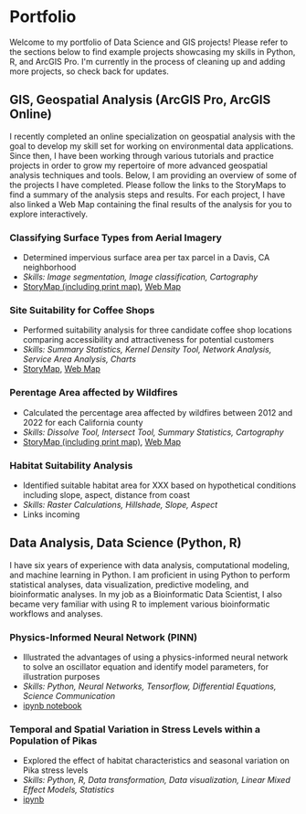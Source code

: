 # Portfolio
Welcome to my portfolio of Data Science and GIS projects! Please refer to the sections below to find example projects showcasing my skills in Python, R, and ArcGIS Pro.
I'm currently in the process of cleaning up and adding more projects, so check back for updates.

## GIS, Geospatial Analysis (ArcGIS Pro, ArcGIS Online)
I recently completed an online specialization on geospatial analysis with the goal to develop my skill set for working on environmental data applications. Since then, I have been working through various tutorials and practice projects in order to grow my repertoire of more advanced geospatial analysis techniques and tools. Below, I am providing an overview of some of the projects I have completed. Please follow the links to the StoryMaps to find a summary of the analysis steps and results. For each project, I have also linked a Web Map containing the final results of the analysis for you to explore interactively. 

### Classifying Surface Types from Aerial Imagery
* Determined impervious surface area per tax parcel in a Davis, CA neighborhood
* _Skills: Image segmentation, Image classification, Cartography_
* [StoryMap (including print map)](https://arcg.is/10fW9f1), [Web Map](https://ucd-cpe.maps.arcgis.com/apps/mapviewer/index.html?webmap=bfba6421b3b840e39f02decc40521c6a)

### Site Suitability for Coffee Shops
* Performed suitability analysis for three candidate coffee shop locations comparing accessibility and attractiveness for potential customers
* _Skills: Summary Statistics, Kernel Density Tool, Network Analysis, Service Area Analysis, Charts_
* [StoryMap](https://arcg.is/0fz5yW0), [Web Map](https://ucd-cpe.maps.arcgis.com/apps/mapviewer/index.html?webmap=6fd96fce283446d8b255c89745853153)

### Perentage Area affected by Wildfires
* Calculated the percentage area affected by wildfires between 2012 and 2022 for each California county
* _Skills: Dissolve Tool, Intersect Tool, Summary Statistics, Cartography_
* [StoryMap (including print map)](https://arcg.is/DPTz80), [Web Map](https://ucd-cpe.maps.arcgis.com/apps/mapviewer/index.html?webmap=1c6e76b09019415587f3511b81f00b17)

### Habitat Suitability Analysis
* Identified suitable habitat area for XXX based on hypothetical conditions including slope, aspect, distance from coast
* _Skills: Raster Calculations, Hillshade, Slope, Aspect_
* Links incoming

## Data Analysis, Data Science (Python, R)
I have six years of experience with data analysis, computational modeling, and machine learning in Python. I am proficient in using Python to perform statistical analyses, data visualization, predictive modeling, and bioinformatic analyses. In my job as a Bioinformatic Data Scientist, I also became very familiar with using R to implement various bioinformatic workflows and analyses.

### Physics-Informed Neural Network (PINN)
* Illustrated the advantages of using a physics-informed neural network to solve an oscillator equation and identify model parameters, for illustration purposes
* _Skills: Python, Neural Networks, Tensorflow, Differential Equations, Science Communication_
* [ipynb notebook](https://github.com/AmelieScha/PINN_oscillator_tf2/blob/main/oscillator_PINN_tf2.ipynb)

### Temporal and Spatial Variation in Stress Levels within a Population of Pikas
* Explored the effect of habitat characteristics and seasonal variation on Pika stress levels
* _Skills: Python, R, Data transformation, Data visualization, Linear Mixed Effect Models, Statistics_
* [ipynb]()
